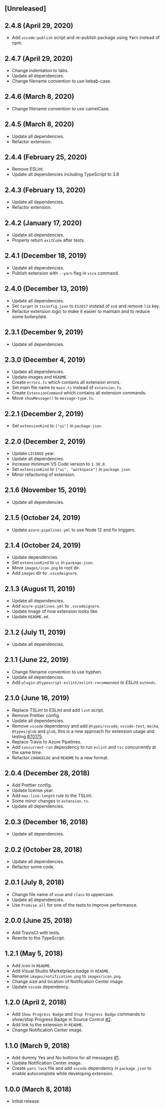 ## [Unreleased]

## 2.4.8 (April 29, 2020)

- Add `vscode:publish` script and re-publish package using Yarn instead of npm.

## 2.4.7 (April 29, 2020)

- Change indentation to tabs.
- Update all dependencies.
- Change filename convention to use kebab-case.

## 2.4.6 (March 8, 2020)

- Change filename convention to use camelCase.

## 2.4.5 (March 8, 2020)

- Update all dependencies.
- Refactor extension.

## 2.4.4 (February 25, 2020)

- Remove ESLint.
- Update all dependencies including TypeScript to 3.8

## 2.4.3 (February 13, 2020)

- Update all dependencies.
- Refactor extension.

## 2.4.2 (January 17, 2020)

- Update all dependencies.
- Properly return `exitCode` after tests.

## 2.4.1 (December 18, 2019)

- Update all dependencies.
- Publish extension with `--yarn` flag in `vsce` command.

## 2.4.0 (December 13, 2019)

- Update all dependencies.
- Set `target` in `tsconfig.json` to `ES2017` instead of `es6` and remove `lib` key.
- Refactor extension logic to make it easier to maintain and to reduce some boilerplate.

## 2.3.1 (December 9, 2019)

- Update all dependencies.

## 2.3.0 (December 4, 2019)

- Update all dependencies.
- Update images and `README`.
- Create `errors.ts` which contains all extension errors.
- Set main file name to `main.ts` instead of `extension.ts`.
- Create `ExtensionCommand` which contains all extension commands.
- Move `showMessage()` to `message-type.ts`.

## 2.2.1 (December 2, 2019)

- Set `extensionKind` to `["ui"]` in `package.json`.

## 2.2.0 (December 2, 2019)

- Update `LICENSE` year.
- Update all dependencies.
- Increase minimum VS Code version to `1.30.0`.
- Set `extensionKind` to `["ui", "workspace"]` in `package.json`.
- Minor refactoring of extension.

## 2.1.6 (November 15, 2019)

- Update all dependencies.

## 2.1.5 (October 24, 2019)

- Update `azure-pipelines.yml` to use Node 12 and fix triggers.

## 2.1.4 (October 24, 2019)

- Update dependencies.
- Set `extensionKind` to `ui` in `package.json`.
- Move `images/icon.png` to root dir.
- Add `images` dir to `.vscodeignore`.

## 2.1.3 (August 11, 2019)

- Update all dependencies.
- Add `azure-pipelines.yml` to `.vscodeignore`.
- Update image of how extension looks like.
- Update `README.md`.

## 2.1.2 (July 11, 2019)

- Update all dependencies.

## 2.1.1 (June 22, 2019)

- Change filename convention to use hyphen.
- Update all dependencies.
- Add `plugin:@typescript-eslint/eslint-recommended` to ESLint `extends`.

## 2.1.0 (June 16, 2019)

- Replace TSLint to ESLint and add `lint` script.
- Remove Prettier config.
- Update all dependencies.
- Remove `vscode` dependency and add `@types/vscode`, `vscode-test`, `mocha`, `@types/glob` and `glob`, this is a new approach for extension usage and testing [#70175](https://github.com/microsoft/vscode/issues/70175).
- Replace Travis to Azure Pipelines.
- Add `concurrent-run` dependency to run `eslint` and `tsc` concurrently at the same time.
- Refactor `CHANGELOG` and `README` to a new format.

## 2.0.4 (December 28, 2018)

- Add Prettier config.
- Update license year.
- Add `max-line-length` rule to the TSLint.
- Some minor changes in `extension.ts`.
- Update all dependencies.

## 2.0.3 (December 16, 2018)

- Update all dependencies.

## 2.0.2 (October 28, 2018)

- Update all dependencies.
- Refactor some code.

## 2.0.1 (July 8, 2018)

- Change file name of `enum` and `class` to uppercase.
- Update all dependencies.
- Use `Promise.all` for one of the tests to improve performance.

## 2.0.0 (June 25, 2018)

- Add TravisCI with tests.
- Rewrite to the TypeScript.

## 1.2.1 (May 5, 2018)

- Add icon in `README`.
- Add Visual Studio Marketplace badge in `README`.
- Rename `images/notification.png` to `images/icon.png`.
- Change size and location of Notification Center image.
- Update `vscode` dependency.

## 1.2.0 (April 2, 2018)

- Add `Show Progress Badge` and `Stop Progress Badge` commands to show/stop Progress Badge in Source Control [#2](https://github.com/svipas/vscode-notification-tester/issues/2).
- Add link to the extension in `README`.
- Change Notification Center image.

## 1.1.0 (March 9, 2018)

- Add dummy Yes and No buttons for all messages [#1](https://github.com/svipas/vscode-notification-tester/issues/1).
- Update Notification Center image.
- Create `yarn.lock` file and add `vscode` dependency in `package.json` to enable autocomplete while developing extension.

## 1.0.0 (March 8, 2018)

- Initial release.
